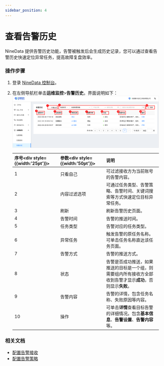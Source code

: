 ```yaml
---
sidebar_position: 4
---
```

# 查看告警历史

NineData 提供告警历史功能，告警被触发后会生成历史记录，您可以通过查看告警历史快速定位异常任务，提高故障复盘效率。

### 操作步骤

1. 登录 [NineData 控制台](https://console.ninedata.cloud)。

2. 在左侧导航栏单击**运维监控**>**告警历史**。界面说明如下：![interface](./image/interface.png)

   | 序号<div style={{width:'25pt'}}></div> | 参数<div style={{width:'50pt'}}></div> | 说明                                                         |
   | -------------------------------------- | -------------------------------------- | ------------------------------------------------------------ |
   | 1                                      | 只看自己                               | 可过滤接收方为当前账号的告警内容。                           |
   | 2                                      | 内容过滤选项                           | 可通过任务类型、告警策略、告警时间、关键词搜索等方式快速定位目标异常任务。 |
   | 3                                      | 刷新                                   | 刷新告警历史页面。                                           |
   | 4                                      | 告警时间                               | 告警的推送时间。                                             |
   | 5                                      | 任务类型                               | 告警对应的任务类型。                                         |
   | 6                                      | 异常任务                               | 触发告警的原任务名称。可单击任务名称直达该任务页面。         |
   | 7                                      | 告警方式                               | 告警的推送方式。                                             |
   | 8                                      | 状态                                   | 告警是否成功推送，如果推送的目标是一个组，则需要组内所有接收方全部收到告警才显示**成功**，否则显示**失败**。 |
   | 9                                      | 告警内容                               | 告警的详情，包含任务名称、失败原因等内容。                   |
   | 10                                     | 操作                                   | 可单击**详情**查看目标告警的详细情况。包含**基本信息**、**告警设置**、**告警内容**等。 |

   

### 相关文档

* [配置告警接收](alart_receiver.md)
* [配置告警策略](alart_rule.md)